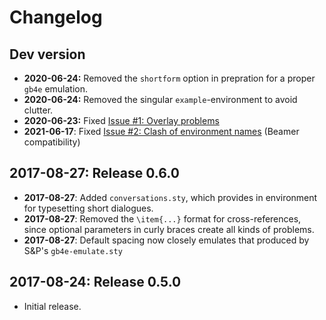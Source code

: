 # Changelog

## Dev version

- **2020-06-24:** Removed the `shortform` option in prepration for a proper `gb4e` emulation.
- **2020-06-24:** Removed the singular `example`-environment to avoid clutter.
- **2020-06-23:** Fixed [Issue #1: Overlay problems](https://github.com/svlauer/example-sentences/issues/1)
- **2021-06-17**: Fixed [Issue #2: Clash of environment names](https://github.com/svlauer/example-sentences/issues/2) (Beamer compatibility)

## 2017-08-27: Release 0.6.0

- **2017-08-27**: Added `conversations.sty`, which provides in environment
  for typesetting short dialogues.
- **2017-08-27**: Removed the `\item{...}` format for cross-references, 
  since optional parameters in curly braces create all kinds of problems.
- **2017-08-27**: Default spacing now closely emulates that produced by 
  S&P's `gb4e-emulate.sty`

## 2017-08-24: Release 0.5.0

- Initial release. 